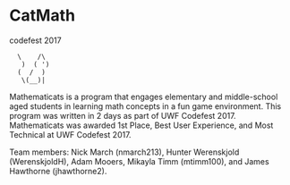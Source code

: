 # CatMath
codefest 2017

      \    /\
       )  ( ')
      (  /  )
       \(__)|

Mathematicats is a program that engages elementary and middle-school aged students in learning math concepts in a fun game environment. This program was written in 2 days as part of UWF Codefest 2017. Mathematicats was awarded 1st Place, Best User Experience, and Most Technical at UWF Codefest 2017. 

Team members: Nick March (nmarch213), Hunter Werenskjold (WerenskjoldH), Adam Mooers, Mikayla Timm (mtimm100), and James Hawthorne (jhawthorne2).


